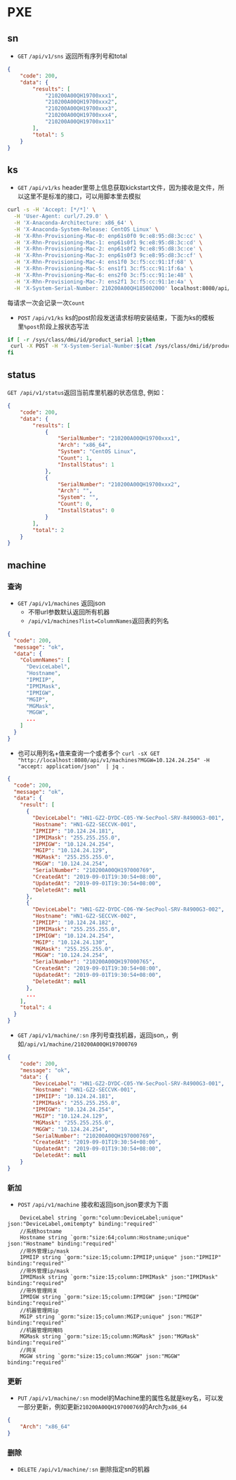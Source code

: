 
# PXE

## sn

- `GET` `/api/v1/sns` 返回所有序列号和total
```json
{
    "code": 200,
    "data": {
        "results": [
            "210200A00QH19700xxx1",
            "210200A00QH19700xxx2",
            "210200A00QH19700xxx3",
            "210200A00QH19700xxx4",
            "210200A00QH19700xx11"
        ],
        "total": 5
    }
}
```

## ks

- `GET` `/api/v1/ks` header里带上信息获取kickstart文件，因为接收是文件，所以这里不是标准的接口，可以用脚本里去模拟
```bash
curl -s -H 'Accept: [*/*]' \
  -H 'User-Agent: curl/7.29.0' \
  -H 'X-Anaconda-Architecture: x86_64' \
  -H 'X-Anaconda-System-Release: CentOS Linux' \
  -H 'X-Rhn-Provisioning-Mac-0: enp61s0f0 9c:e8:95:d8:3c:cc' \
  -H 'X-Rhn-Provisioning-Mac-1: enp61s0f1 9c:e8:95:d8:3c:cd' \
  -H 'X-Rhn-Provisioning-Mac-2: enp61s0f2 9c:e8:95:d8:3c:ce' \
  -H 'X-Rhn-Provisioning-Mac-3: enp61s0f3 9c:e8:95:d8:3c:cf' \
  -H 'X-Rhn-Provisioning-Mac-4: ens1f0 3c:f5:cc:91:1f:68' \
  -H 'X-Rhn-Provisioning-Mac-5: ens1f1 3c:f5:cc:91:1f:6a' \
  -H 'X-Rhn-Provisioning-Mac-6: ens2f0 3c:f5:cc:91:1e:48' \
  -H 'X-Rhn-Provisioning-Mac-7: ens2f1 3c:f5:cc:91:1e:4a' \
  -H 'X-System-Serial-Number: 210200A00QH185002000' localhost:8080/api/v1/ks
```
每请求一次会记录一次`Count`

- `POST` `/api/v1/ks` ks的post阶段发送请求标明安装结束，下面为ks的模板里`%post`阶段上报状态写法
```bash
if [ -r /sys/class/dmi/id/product_serial ];then
 curl -X POST -H "X-System-Serial-Number:$(cat /sys/class/dmi/id/product_serial)" http://10.1.0.2:8080/api/v1/ks
fi
```

## status

`GET /api/v1/status`返回当前库里机器的状态信息, 例如：
```json
{
    "code": 200,
    "data": {
        "results": [
            {
                "SerialNumber": "210200A00QH19700xxx1",
                "Arch": "x86_64",
                "System": "CentOS Linux",
                "Count": 1,
                "InstallStatus": 1
            },
            {
                "SerialNumber": "210200A00QH19700xxx2",
                "Arch": "",
                "System": "",
                "Count": 0,
                "InstallStatus": 0
            }
        ],
        "total": 2
    }
}
```

## machine

### 查询
- `GET` `/api/v1/machines` 返回json
  - 不带url参数默认返回所有机器
  - `/api/v1/machines?list=ColumnNames`返回表的列名
```json
{
  "code": 200,
  "message": "ok",
  "data": {
    "ColumnNames": [
      "DeviceLabel",
      "Hostname",
      "IPMIIP",
      "IPMIMask",
      "IPMIGW",
      "MGIP",
      "MGMask",
      "MGGW",
      ...
    ]
  }
}
```
  - 也可以用列名+值来查询一个或者多个 `curl -sX GET "http://localhost:8080/api/v1/machines?MGGW=10.124.24.254" -H "accept: application/json"  | jq .`

```json
{
  "code": 200,
  "message": "ok",
  "data": {
    "result": [
      {
        "DeviceLabel": "HN1-GZ2-DYDC-C05-YW-SecPool-SRV-R4900G3-001",
        "Hostname": "HN1-GZ2-SECCVK-001",
        "IPMIIP": "10.124.24.181",
        "IPMIMask": "255.255.255.0",
        "IPMIGW": "10.124.24.254",
        "MGIP": "10.124.24.129",
        "MGMask": "255.255.255.0",
        "MGGW": "10.124.24.254",
        "SerialNumber": "210200A00QH197000769",
        "CreatedAt": "2019-09-01T19:30:54+08:00",
        "UpdatedAt": "2019-09-01T19:30:54+08:00",
        "DeletedAt": null
      },
      {
        "DeviceLabel": "HN1-GZ2-DYDC-C06-YW-SecPool-SRV-R4900G3-002",
        "Hostname": "HN1-GZ2-SECCVK-002",
        "IPMIIP": "10.124.24.182",
        "IPMIMask": "255.255.255.0",
        "IPMIGW": "10.124.24.254",
        "MGIP": "10.124.24.130",
        "MGMask": "255.255.255.0",
        "MGGW": "10.124.24.254",
        "SerialNumber": "210200A00QH197000765",
        "CreatedAt": "2019-09-01T19:30:54+08:00",
        "UpdatedAt": "2019-09-01T19:30:54+08:00",
        "DeletedAt": null
      },
      ...
    ],
    "total": 4
  }
}
```

- `GET` `/api/v1/machine/:sn` 序列号查找机器，返回json,，例如`/api/v1/machine/210200A00QH197000769`
```json
{
    "code": 200,
    "message": "ok",
    "data": {
        "DeviceLabel": "HN1-GZ2-DYDC-C05-YW-SecPool-SRV-R4900G3-001",
        "Hostname": "HN1-GZ2-SECCVK-001",
        "IPMIIP": "10.124.24.181",
        "IPMIMask": "255.255.255.0",
        "IPMIGW": "10.124.24.254",
        "MGIP": "10.124.24.129",
        "MGMask": "255.255.255.0",
        "MGGW": "10.124.24.254",
        "SerialNumber": "210200A00QH197000769",
        "CreatedAt": "2019-09-01T19:30:54+08:00",
        "UpdatedAt": "2019-09-01T19:30:54+08:00",
        "DeletedAt": null
    }
}
```

### 新加

- `POST` `/api/v1/machine` 接收和返回json,json要求为下面
```
	DeviceLabel string `gorm:"column:DeviceLabel;unique" json:"DeviceLabel,omitempty" binding:"required"`
	//系统hostname
	Hostname string `gorm:"size:64;column:Hostname;unique" json:"Hostname" binding:"required"`
	//带外管理ip/mask
	IPMIIP string `gorm:"size:15;column:IPMIIP;unique" json:"IPMIIP" binding:"required"`
	//带外管理ip/mask
	IPMIMask string `gorm:"size:15;column:IPMIMask" json:"IPMIMask" binding:"required"`
	//带外管理网关
	IPMIGW string `gorm:"size:15;column:IPMIGW" json:"IPMIGW" binding:"required"`
	//机器管理网ip
	MGIP string `gorm:"size:15;column:MGIP;unique" json:"MGIP" binding:"required"`
	//机器管理网掩码
	MGMask string `gorm:"size:15;column:MGMask" json:"MGMask" binding:"required"`
	//网关
	MGGW string `gorm:"size:15;column:MGGW" json:"MGGW" binding:"required"`
```

### 更新

- `PUT` `/api/v1/machine/:sn` model的Machine里的属性名就是key名，可以发一部分更新，例如更新`210200A00QH197000769`的Arch为`x86_64`
```json
{
	"Arch": "x86_64"
}
```


### 删除

- `DELETE` `/api/v1/machine/:sn` 删除指定sn的机器

